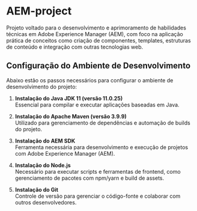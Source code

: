 # AEM-project

Projeto voltado para o desenvolvimento e aprimoramento de habilidades técnicas em Adobe Experience Manager (AEM), com foco na aplicação prática de conceitos como criação de componentes, templates, estruturas de conteúdo e integração com outras tecnologias web.

## Configuração do Ambiente de Desenvolvimento

Abaixo estão os passos necessários para configurar o ambiente de desenvolvimento do projeto:

1. **Instalação do Java JDK 11 (versão 11.0.25)**  
   Essencial para compilar e executar aplicações baseadas em Java.

2. **Instalação do Apache Maven (versão 3.9.9)**  
   Utilizado para gerenciamento de dependências e automação de builds do projeto.

3. **Instalação do AEM SDK**  
   Ferramenta necessária para desenvolvimento e execução de projetos com Adobe Experience Manager (AEM).

4. **Instalação do Node.js**  
   Necessário para executar scripts e ferramentas de frontend, como gerenciamento de pacotes com npm/yarn e build de assets.

5. **Instalação do Git**  
   Controle de versão para gerenciar o código-fonte e colaborar com outros desenvolvedores.
